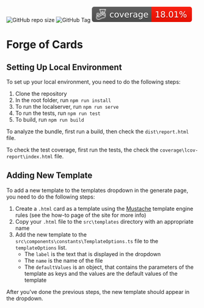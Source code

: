 ![GitHub repo size](https://img.shields.io/github/repo-size/CoralWombat/card-generator-website)
![GitHub Tag](https://img.shields.io/github/v/tag/CoralWombat/card-generator-website?label=version)
![Code Coverage](/badges/coverage-lines.svg)

# Forge of Cards

## Setting Up Local Environment
To set up your local environment, you need to do the following steps:
1. Clone the repository
2. In the root folder, run `npm run install`
3. To run the localserver, run `npm run serve`
4. To run the tests, run `npm run test`
5. To build, run `npm run build`

To analyze the bundle, first run a build, then check the `dist\report.html` file.

To check the test coverage, first run the tests, the check the `coverage\lcov-report\index.html` file.

## Adding New Template
To add a new template to the templates dropdown in the generate page, you need to do the following steps:
1. Create a `.html` card as a template using the [Mustache](https://mustache.github.io/) template engine rules (see the how-to page of the site for more info)
2. Copy your `.html` file to the `src\templates` directory with an appropriate name
3. Add the new template to the `src\components\constants\TemplateOptions.ts` file to the `templateOptions` list.
   - The `label` is the text that is displayed in the dropdown
   - The `name` is the name of the file
   - The `defaultValues` is an object, that contains the parameters of the template as keys and the values are the default values of the template

After you've done the previous steps, the new template should appear in the dropdown.